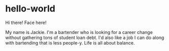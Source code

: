 # hello-world

Hi there! 
  Face here!
  
My name is Jackie. I'm a bartender who is looking for a career change without gathering tons of student loan debt. I'd also like a job I can do along with bartending that is less people-y. 
Life is all about balance.
